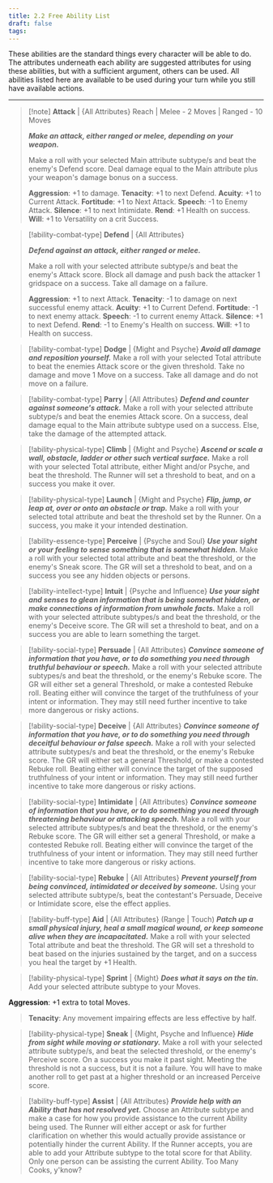```yaml
---
title: 2.2 Free Ability List
draft: false
tags:
---
```

These abilities are the standard things every character will be able to do. The attributes underneath each ability are suggested attributes for using these abilities, but with a sufficient argument, others can be used.
All abilities listed here are available to be used during your turn while you still have available actions.

---

> [!note] **Attack** | {All Attributes}
> Reach | Melee - 2 Moves | Ranged - 10 Moves
> 
> ***Make an attack, either ranged or melee, depending on your weapon.*** 
> 
> Make a roll with your selected Main attribute subtype/s and beat the enemy's Defend score. 
> Deal damage equal to the Main attribute plus your weapon's damage bonus on a success.
> 
>**Aggression**: +1 to damage. 
>**Tenacity**: +1 to next Defend. 
>**Acuity**: +1 to Current Attack. 
>**Fortitude**: +1 to Next Attack. 
>**Speech**: -1 to Enemy Attack. 
>**Silence**: +1 to next Intimidate. 
>**Rend**: +1 Health on success. 
>**Will**: +1 to Versatility on a crit Success.

> [!ability-combat-type] **Defend** | {All Attributes}
> 
> ***Defend against an attack, either ranged or melee.*** 
> 
> Make a roll with your selected attribute subtype/s and beat the enemy's Attack score. 
> Block all damage and push back the attacker 1 gridspace on a success. Take all damage on a failure. 
>
>**Aggression**: +1 to next Attack. 
>**Tenacity**: -1 to damage on next successful enemy attack. 
>**Acuity**: +1 to Current Defend. 
>**Fortitude**: -1 to next enemy attack. 
>**Speech**: -1 to current enemy Attack. 
>**Silence**: +1 to next Defend. 
>**Rend**: -1 to Enemy's Health on success. 
>**Will**: +1 to Health on success.

> [!ability-combat-type] **Dodge** | {Might and Psyche}
>***Avoid all damage and reposition yourself.***
>Make a roll with your selected Total attribute to beat the enemies Attack score or the given threshold.
>Take no damage and move 1 Move on a success.
>Take all damage and do not move on a failure.

> [!ability-combat-type] **Parry** | {All Attributes}
> ***Defend and counter against someone's attack.***
> Make a roll with your selected attribute subtype/s and beat the enemies Attack score. 
> On a success, deal damage equal to the Main attribute subtype used on a success.
> Else, take the damage of the attempted attack.

> [!ability-physical-type] **Climb** | {Might and Psyche}
> ***Ascend or scale a wall, obstacle, ladder or other such vertical surface.***
> Make a roll with your selected Total attribute, either Might and/or Psyche, and beat the threshold. 
> The Runner will set a threshold to beat, and on a success you make it over.

> [!ability-physical-type] **Launch** | {Might and Psyche}
> ***Flip, jump, or leap at, over or onto an obstacle or trap.***
> Make a roll with your selected total attribute and beat the threshold set by the Runner.
> On a success, you make it your intended destination.

> [!ability-essence-type] **Perceive** | {Psyche and Soul}
> ***Use your sight or your feeling to sense something that is somewhat hidden.*** 
> Make a roll with your selected total attribute and beat the threshold, or the enemy's Sneak score.
> The GR will set a threshold to beat, and on a success you see any hidden objects or persons. 

> [!ability-intellect-type] **Intuit** | {Psyche and Influence}
> ***Use your sight and senses to glean information that is being somewhat hidden, or make connections of information from unwhole facts.***
> Make a roll with your selected attribute subtypes/s and beat the threshold, or the enemy's Deceive score.
> The GR will set a threshold to beat, and on a success you are able to learn something the target.

> [!ability-social-type] **Persuade** | {All Attributes}
> ***Convince someone of information that you have, or to do something you need through truthful behaviour or speech.***
> Make a roll with your selected attribute subtypes/s and beat the threshold, or the enemy's Rebuke score.
> The GR will either set a general Threshold, or make a contested Rebuke roll.
> Beating either will convince the target of the truthfulness of your intent or information. They may still need further incentive to take more dangerous or risky actions.

> [!ability-social-type] **Deceive** | {All Attributes}
> ***Convince someone of information that you have, or to do something you need through deceitful behaviour or false speech.***
> Make a roll with your selected attribute subtypes/s and beat the threshold, or the enemy's Rebuke score.
> The GR will either set a general Threshold, or make a contested Rebuke roll.
> Beating either will convince the target of the supposed truthfulness of your intent or information. They may still need further incentive to take more dangerous or risky actions.

> [!ability-social-type] **Intimidate** | {All Attributes}
> ***Convince someone of information that you have, or to do something you need through threatening behaviour or attacking speech.***
> Make a roll with your selected attribute subtypes/s and beat the threshold, or the enemy's Rebuke score.
> The GR will either set a general Threshold, or make a contested Rebuke roll.
> Beating either will convince the target of the truthfulness of your intent or information. They may still need further incentive to take more dangerous or risky actions.

> [!ability-social-type] **Rebuke** | {All Attributes}
> ***Prevent yourself from being convinced, intimidated or deceived by someone.***
> Using your selected attribute subtype/s, beat the contestant's Persuade, Deceive or Intimidate score, else the effect applies.

> [!ability-buff-type] **Aid** | {All Attributes}
> (Range | Touch)
> ***Patch up a small physical injury, heal a small magical wound, or keep someone alive when they are incapacitated.*** 
> Make a roll with your selected Total attribute and beat the threshold.
> The GR will set a threshold to beat based on the injuries sustained by the target, and on a success you heal the target by +1 Health.

> [!ability-physical-type] **Sprint** | {Might}
> ***Does what it says on the tin.***
> Add your selected attribute subtype to your Moves.
>
**Aggression**: +1 extra to total Moves.
> **Tenacity**: Any movement impairing effects are less effective by half.
> 

> [!ability-physical-type] **Sneak** | {Might, Psyche and Influence}
> ***Hide from sight while moving or stationary.***
> Make a roll with your selected attribute subtype/s, and beat the selected threshold, or the enemy's Perceive score.
> On a success you make it past sight. Meeting the threshold is not a success, but it is not a failure. You will have to make another roll to get past at a higher threshold or an increased Perceive score.

> [!ability-buff-type] **Assist** | {All Attributes}
> ***Provide help with an Ability that has not resolved yet.*** 
> Choose an Attribute subtype and make a case for how you provide assistance to the current Ability being used.
> The Runner will either accept or ask for further clarification on whether this would actually provide assistance or potentially hinder the current Ability.
> If the Runner accepts, you are able to add your Attribute subtype to the total score for that Ability.
> Only one person can be assisting the current Ability. Too Many Cooks, y'know?